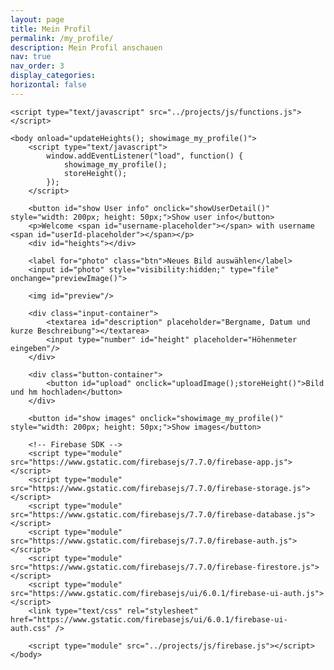 ```yaml
---
layout: page
title: Mein Profil
permalink: /my_profile/
description: Mein Profil anschauen
nav: true
nav_order: 3
display_categories:
horizontal: false
---
```


<html>
    <head>
        <title>Firebase Image Upload using HTML and JavaScript</title>
        <link rel="stylesheet" type="text/css" href="../projects/css/style.css">
    </head>

    <script type="text/javascript" src="../projects/js/functions.js"></script>

    <body onload="updateHeights(); showimage_my_profile()">
        <script type="text/javascript">
            window.addEventListener("load", function() {
                showimage_my_profile();
                storeHeight();
            });
        </script>
        
        <button id="show User info" onclick="showUserDetail()" style="width: 200px; height: 50px;">Show user info</button>
        <p>Welcome <span id="username-placeholder"></span> with username <span id="userId-placeholder"></span></p>
        <div id="heights"></div>

        <label for="photo" class="btn">Neues Bild auswählen</label>
        <input id="photo" style="visibility:hidden;" type="file" onchange="previewImage()">

        <img id="preview"/>

        <div class="input-container">
            <textarea id="description" placeholder="Bergname, Datum und kurze Beschreibung"></textarea>
            <input type="number" id="height" placeholder="Höhenmeter eingeben"/>
        </div>

        <div class="button-container">
            <button id="upload" onclick="uploadImage();storeHeight()">Bild und hm hochladen</button>
        </div>

        <button id="show images" onclick="showimage_my_profile()" style="width: 200px; height: 50px;">Show images</button>
        
        <!-- Firebase SDK -->
        <script type="module" src="https://www.gstatic.com/firebasejs/7.7.0/firebase-app.js"></script>
        <script type="module" src="https://www.gstatic.com/firebasejs/7.7.0/firebase-storage.js"></script>
        <script type="module" src="https://www.gstatic.com/firebasejs/7.7.0/firebase-database.js"></script>
        <script type="module" src="https://www.gstatic.com/firebasejs/7.7.0/firebase-auth.js"></script>
        <script type="module" src="https://www.gstatic.com/firebasejs/7.7.0/firebase-firestore.js"></script>
        <script type="module" src="https://www.gstatic.com/firebasejs/ui/6.0.1/firebase-ui-auth.js"></script>
        <link type="text/css" rel="stylesheet" href="https://www.gstatic.com/firebasejs/ui/6.0.1/firebase-ui-auth.css" />

        <script type="module" src="../projects/js/firebase.js"></script>
    </body>
</html>